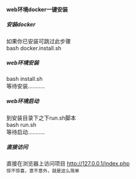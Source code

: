 #### web环境docker一键安装
##### 安装docker
如果你已安装可跳过此步骤  
bash docker.install.sh  

##### web环境安装
bash install.sh  
等待安装...........  

##### web环境启动
到安装目录下之下run.sh脚本  
bash run.sh  
等待启动...........  

##### 直接访问
直接在浏览器上访问项目 http://127.0.0.1/index.php  
`惊不惊喜，意不意外，就是这么简单`  